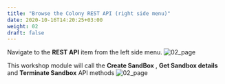 ```yaml
---
title: "Browse the Colony REST API (right side menu)"
date: 2020-10-16T14:20:25+03:00
weight: 02
draft: false
---
```

Navigate to the __REST API__ item from the left side menu.
![02_page](/images/module3/02_page.png)

This workshop module will call the __Create SandBox__ , __Get Sandbox details__ and __Terminate Sandbox__ API methods
![02_page](/images/module3/03_page.png)
